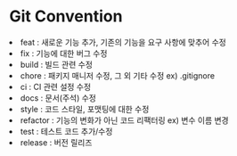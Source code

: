 <h1> Git Convention </h1>
<li> feat : 새로운 기능 추가, 기존의 기능을 요구 사항에 맞추어 수정
<li> fix : 기능에 대한 버그 수정
<li> build : 빌드 관련 수정
<li> chore : 패키지 매니저 수정, 그 외 기타 수정 ex) .gitignore
<li> ci : CI 관련 설정 수정
<li> docs : 문서(주석) 수정
<li> style : 코드 스타일, 포맷팅에 대한 수정
<li> refactor : 기능의 변화가 아닌 코드 리팩터링 ex) 변수 이름 변경
<li> test : 테스트 코드 추가/수정
<li> release : 버전 릴리즈
